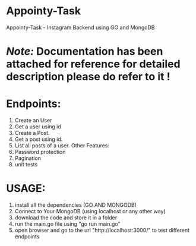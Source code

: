# Appointy-Task
Appointy-Task - Instagram Backend using GO and MongoDB 

# *Note:* Documentation has been attached for reference for detailed description please do refer to it !

# Endpoints:
1. Create an User
2. Get a user using id
3. Create a Post.
4. Get a post using id.
5. List all posts of a user.
Other Features:
1. Password protection
2. Pagination
3. unit tests

# USAGE:
1. install all the dependencies (GO AND MONGODB)
2. Connect to Your MongoDB (using localhost or any other way)
3. download the code and store it in a folder
4. run the main.go file using "go run main.go"
5. open browser and go to the url "http://localhost:3000/" to test different endpoints 

